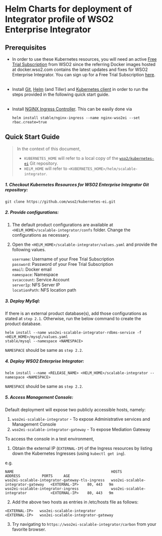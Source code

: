 # Helm Charts for deployment of Integrator profile of WSO2 Enterprise Integrator

## Prerequisites

* In order to use these Kubernetes resources, you will need an active [Free Trial Subscription](https://wso2.com/free-trial-subscription)
from WSO2 since the referring Docker images hosted at docker.wso2.com contains the latest updates and fixes for WSO2 Enterprise Integrator.
You can sign up for a Free Trial Subscription [here](https://wso2.com/free-trial-subscription).<br><br>

* Install [Git](https://git-scm.com/book/en/v2/Getting-Started-Installing-Git), [Helm](https://github.com/kubernetes/helm/blob/master/docs/install.md)
(and Tiller) and [Kubernetes client](https://kubernetes.io/docs/tasks/tools/install-kubectl/) in order to run the 
steps provided in the following quick start guide.<br><br>

* Install [NGINX Ingress Controller](https://kubernetes.github.io/ingress-nginx/deploy/). This can
 be easily done via 
  ```
  helm install stable/nginx-ingress --name nginx-wso2ei --set rbac.create=true
  ```
## Quick Start Guide
>In the context of this document, <br>
>* `KUBERNETES_HOME` will refer to a local copy of the [`wso2/kubernetes-ei`](https://github.com/wso2/kubernetes-ei/)
Git repository. <br>
>* `HELM_HOME` will refer to `<KUBERNETES_HOME>/helm/scalable-integrator`. <br>

##### 1. Checkout Kubernetes Resources for WSO2 Enterprise Integrator Git repository:

```
git clone https://github.com/wso2/kubernetes-ei.git
```

##### 2. Provide configurations:

1. The default product configurations are available at `<HELM_HOME>/scalable-integrator/confs` folder. Change the
configurations as necessary.

2. Open the `<HELM_HOME>/scalable-integrator/values.yaml` and provide the following values.

    `username`: Username of your Free Trial Subscription<br>
    `password`: Password of your Free Trial Subscription<br>
    `email`: Docker email<br>
    `namespace`: Namespace<br>
    `svcaccount`: Service Account<br>
    `serverIp`: NFS Server IP<br>
    `locationPath`: NFS location path

##### 3. Deploy MySql:
If there is an external product database(s), add those configurations as stated at `step 2.1`. Otherwise, run the below
 command to create the product database. 
```
helm install --name wso2ei-scalable-integrator-rdbms-service -f <HELM_HOME>/mysql/values.yaml 
stable/mysql --namespace <NAMESPACE>
```
`NAMESPACE` should be same as `step 2.2`.

##### 4. Deploy WSO2 Enterprise Integrator:

```
helm install --name <RELEASE_NAME> <HELM_HOME>/scalable-integrator --namespace <NAMESPACE>
```
`NAMESPACE` should be same as `step 2.2`.

##### 5. Access Management Console:

Default deployment will expose two publicly accessible hosts, namely:<br>
1. `wso2ei-scalable-integrator` - To expose Administrative services and Management Console<br>
2. `wso2ei-scalable-integrator-gateway` - To expose Mediation Gateway<br>

To access the console in a test environment,

1. Obtain the external IP (`EXTERNAL-IP`) of the Ingress resources by listing down the Kubernetes Ingresses (using `kubectl get ing`).

e.g.

```
NAME                                             HOSTS                                ADDRESS          PORTS     AGE
wso2ei-scalable-integrator-gateway-tls-ingress   wso2ei-scalable-integrator-gateway   <EXTERNAL-IP>    80, 443   9m
wso2ei-scalable-integrator-ingress               wso2ei-scalable-integrator           <EXTERNAL-IP>    80, 443   9m
```

2. Add the above two hosts as entries in /etc/hosts file as follows:

```
<EXTERNAL-IP>	wso2ei-scalable-integrator
<EXTERNAL-IP>	wso2ei-scalable-integrator-gateway
```

3. Try navigating to `https://wso2ei-scalable-integrator/carbon` from your favorite browser.

